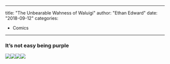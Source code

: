 
---
title: "The Unbearable Wahness of Waluigi"
author: "Ethan Edward"
date: "2018-09-12"
categories:
- Comics
---

### It&#8217;s not easy being purple
![](https://i1.wp.com/vrvblog.co/wp-content/uploads/2018/12/walugi_1-768x1024.png?resize=768%2C1024&#038;ssl=1)![](https://i0.wp.com/vrvblog.co/wp-content/uploads/2018/12/waluigi_2-768x1024.png?resize=768%2C1024&#038;ssl=1)![](https://i1.wp.com/vrvblog.co/wp-content/uploads/2018/12/waluigi_4-768x1024.png?resize=768%2C1024&#038;ssl=1)![](https://i2.wp.com/vrvblog.co/wp-content/uploads/2018/12/waluigi_3-768x1024.png?resize=768%2C1024&#038;ssl=1)
